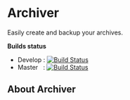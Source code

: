 # Archiver

Easily create and backup your archives.

**Builds status**
 * Develop : [![Build Status](https://secure.travis-ci.org/gomoob/archiver.png?branch=develop)](http://travis-ci.org/gomoob/archiver)
 * Master &nbsp; : [![Build Status](https://secure.travis-ci.org/gomoob/archiver.png?branch=master)](http://travis-ci.org/gomoob/archiver)

## About Archiver
